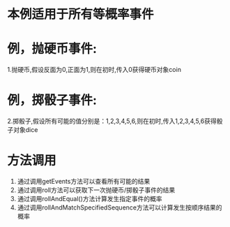 # 本例适用于所有等概率事件
# 例，抛硬币事件:
1.抛硬币,假设反面为0,正面为1,则在初时,传入0获得硬币对象coin
# 例，掷骰子事件:
2.掷骰子,假设所有可能的值分别是：1,2,3,4,5,6,则在初时,传入1,2,3,4,5,6获得骰子对象dice
# 方法调用
  1. 通过调用getEvents方法可以查看所有可能的结果
  2. 通过调用roll方法可以获取下一次抛硬币/掷骰子事件的结果
  3. 通过调用rollAndEqual()方法计算发生指定事件的概率
  4. 通过调用rollAndMatchSpecifiedSequence方法可以计算发生按顺序结果的概率

